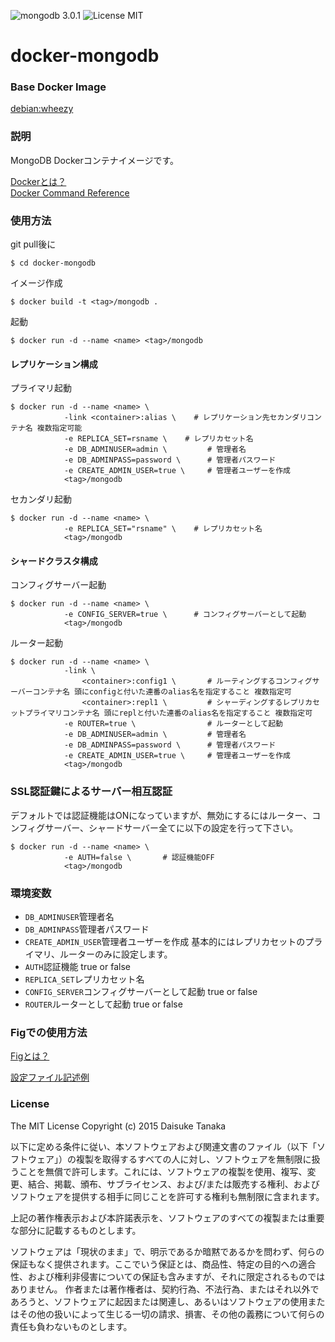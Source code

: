 ![mongodb 3.0.1](https://img.shields.io/badge/mongodb-3.0.1-brightgreen.svg) ![License MIT](https://img.shields.io/badge/license-MIT-blue.svg)

# docker-mongodb

### Base Docker Image

[debian:wheezy](https://registry.hub.docker.com/_/debian/ "debian:wheezy")

### 説明

MongoDB Dockerコンテナイメージです。

[Dockerとは？](https://docs.docker.com/ "Dockerとは？")  
[Docker Command Reference](https://docs.docker.com/reference/commandline/cli/ "Docker Command Reference")

### 使用方法

git pull後に

    $ cd docker-mongodb

イメージ作成

    $ docker build -t <tag>/mongodb .

起動
    
    $ docker run -d --name <name> <tag>/mongodb

#### レプリケーション構成

プライマリ起動

    $ docker run -d --name <name> \
                -link <container>:alias \    # レプリケーション先セカンダリコンテナ名 複数指定可能
                -e REPLICA_SET=rsname \    # レプリカセット名
                -e DB_ADMINUSER=admin \         # 管理者名
                -e DB_ADMINPASS=password \      # 管理者パスワード
                -e CREATE_ADMIN_USER=true \     # 管理者ユーザーを作成
                <tag>/mongodb

セカンダリ起動

    $ docker run -d --name <name> \
                -e REPLICA_SET="rsname" \    # レプリカセット名
                <tag>/mongodb

#### シャードクラスタ構成

コンフィグサーバー起動

    $ docker run -d --name <name> \
                -e CONFIG_SERVER=true \      # コンフィグサーバーとして起動
                <tag>/mongodb

ルーター起動

    $ docker run -d --name <name> \
                -link \
                    <container>:config1 \       # ルーティングするコンフィグサーバーコンテナ名 頭にconfigと付いた連番のalias名を指定すること 複数指定可
                    <container>:repl1 \         # シャーディングするレプリカセットプライマリコンテナ名 頭にreplと付いた連番のalias名を指定すること 複数指定可
                -e ROUTER=true \                # ルーターとして起動
                -e DB_ADMINUSER=admin \         # 管理者名
                -e DB_ADMINPASS=password \      # 管理者パスワード
                -e CREATE_ADMIN_USER=true \     # 管理者ユーザーを作成
                <tag>/mongodb

### SSL認証鍵によるサーバー相互認証

デフォルトでは認証機能はONになっていますが、無効にするにはルーター、コンフィグサーバー、シャードサーバー全てに以下の設定を行って下さい。

    $ docker run -d --name <name> \
                -e AUTH=false \       # 認証機能OFF
                <tag>/mongodb

### 環境変数

- <code>DB_ADMINUSER</code>管理者名
- <code>DB_ADMINPASS</code>管理者パスワード
- <code>CREATE_ADMIN_USER</code>管理者ユーザーを作成 基本的にはレプリカセットのプライマリ、ルーターのみに設定します。
- <code>AUTH</code>認証機能 true or false
- <code>REPLICA_SET</code>レプリカセット名
- <code>CONFIG_SERVER</code>コンフィグサーバーとして起動  true or false
- <code>ROUTER</code>ルーターとして起動  true or false

### Figでの使用方法

[Figとは？](http://www.fig.sh/ "Fidとは？")  

[設定ファイル記述例](https://bitbucket.org/tanaka0323/fig-examples "設定ファイル記述例")

### License

The MIT License
Copyright (c) 2015 Daisuke Tanaka

以下に定める条件に従い、本ソフトウェアおよび関連文書のファイル（以下「ソフトウェア」）の複製を取得するすべての人に対し、ソフトウェアを無制限に扱うことを無償で許可します。これには、ソフトウェアの複製を使用、複写、変更、結合、掲載、頒布、サブライセンス、および/または販売する権利、およびソフトウェアを提供する相手に同じことを許可する権利も無制限に含まれます。

上記の著作権表示および本許諾表示を、ソフトウェアのすべての複製または重要な部分に記載するものとします。

ソフトウェアは「現状のまま」で、明示であるか暗黙であるかを問わず、何らの保証もなく提供されます。ここでいう保証とは、商品性、特定の目的への適合性、および権利非侵害についての保証も含みますが、それに限定されるものではありません。 作者または著作権者は、契約行為、不法行為、またはそれ以外であろうと、ソフトウェアに起因または関連し、あるいはソフトウェアの使用またはその他の扱いによって生じる一切の請求、損害、その他の義務について何らの責任も負わないものとします。
